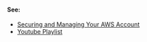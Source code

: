 #### See:
* [Securing and Managing Your AWS Account](https://app.pluralsight.com/paths/certificate/aws-certified-solutions-architect-professional#:~:text=2.%20Securing-,and,-Managing%20Your%20AWS)
* [Youtube Playlist](https://www.youtube.com/playlist?list=PLzde74P_a04cKnuXyi--fkIoY1sxztyqL)
